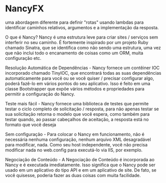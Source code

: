 # NancyFX

uma abordagem diferente para definir "rotas" usando lambdas para identificar caminhos relativos, argumentos e a implementação da resposta. 


O que é Nancy?
Nancy é uma estrutura leve para criar sites / serviços sem interferir no seu caminho. É fortemente inspirado por um projeto Ruby chamado Sinatra, que se identifica como não sendo uma estrutura, uma vez que não inclui todo o encanamento de coisas como um ORM, muita configuração etc.


Resolução Automática de Dependências - Nancy fornece um contêiner IOC incorporado chamado TinyIOC, que encontrará todas as suas dependências automaticamente para você ou se você quiser / precisar configurar algo, poderá fazê-lo em vários pontos do seu aplicativo. Isso é feito em uma classe Bootstrapper que expõe vários métodos e propriedades para permitir a configuração do Nancy.


Teste mais fácil - Nancy fornece uma biblioteca de testes que permite testar o ciclo completo de solicitação / resposta, para não apenas testar se sua solicitação retorna o modelo que você espera, como também para testar quando, ao passar cabeçalhos de aceitação, a resposta está no formato que você deseja


Sem configuração - Para colocar o Nancy em funcionamento, não é necessária nenhuma configuração, nenhum arquivo XML desagradável para modificar, nada. Como seu host independente, você não precisa modificar nada no web.config para executá-lo via IIS, por exemplo.


Negociação de Conteúdo - A Negociação de Conteúdo é incorporada ao Nancy e é executada imediatamente. Isso significa que o Nancy pode ser usado em um aplicativo do tipo API e em um aplicativo de site. De fato, se você quisesse, poderia fazer as duas coisas com muita facilidade.
